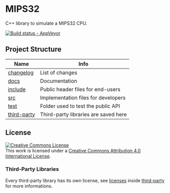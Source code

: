 # MIPS32

C++ library to simulate a MIPS32 CPU.

[![Build status - AppVeyor](https://ci.appveyor.com/api/projects/status/r4pgby80gsidb69x/branch/master?svg=true)](https://ci.appveyor.com/project/famastefano/mips32/branch/master)

## Project Structure

|Name|Info|
|---|---|
|[changelog](changelog.md)|List of changes|
|[docs](docs)|Documentation|
|[include](include)|Public header files for end-users|
|[src](src)|Implementation files for developers|
|[test](src)|Folder used to test the public API|
|[third-party](third-party)|Third-party libraries are saved here|

## License

<a rel="license" href="http://creativecommons.org/licenses/by/4.0/"><img alt="Creative Commons License" style="border-width:0" src="https://i.creativecommons.org/l/by/4.0/88x31.png" /></a><br />This work is licensed under a <a rel="license" href="http://creativecommons.org/licenses/by/4.0/">Creative Commons Attribution 4.0 International License</a>.

### Third-Party Libraries

Every third-party library has its own license, see [licenses](third-party/licenses.md) inside [third-party](third-party) for more informations.
